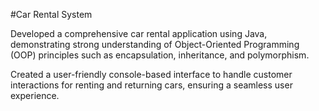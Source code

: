 #Car Rental System
 
 Developed a comprehensive car rental application using Java, demonstrating strong understanding of Object-Oriented
 Programming (OOP) principles such as encapsulation, inheritance, and polymorphism.

 Created a user-friendly console-based interface to handle customer interactions for renting and returning cars, ensuring a
 seamless user experience.
